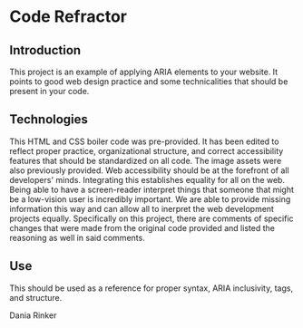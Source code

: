 # Code Refractor

## Introduction

This project is an example of applying ARIA elements to your website. It points to good web design practice and some technicalities that should be present in your code.

## Technologies

This HTML and CSS boiler code was pre-provided. It has been edited to reflect proper practice, organizational structure, and correct accessibility features that should be standardized on all code. The image assets were also previously provided. Web accessibility should be at the forefront of all developers' minds. Integrating this establishes equality for all on the web. Being able to have a screen-reader interpret things that someone that might be a low-vision user is incredibly important. We are able to provide missing information this way and can allow all to inerpret the web development projects equally. Specifically on this project, there are comments of specific changes that were made from the original code provided and listed the reasoning as well in said comments.

## Use

This should be used as a reference for proper syntax, ARIA inclusivity, tags, and structure.

Dania Rinker
